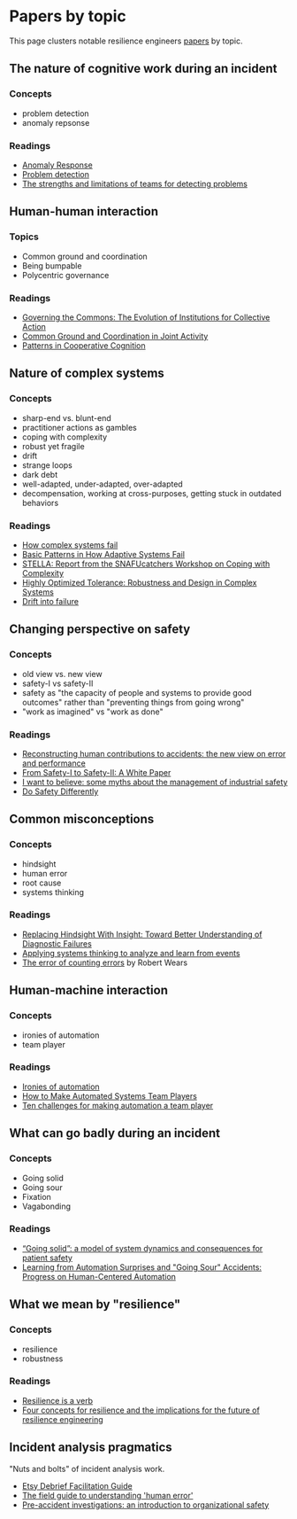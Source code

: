 # Papers by topic

This page clusters notable resilience engineers [papers](README.md) by topic.

## The nature of cognitive work during an incident

### Concepts
* problem detection
* anomaly repsonse

### Readings

* [Anomaly Response](https://docs.wixstatic.com/ugd/3ad081_f46dda684154447583c8a5b282b60cc2.pdf)
* [Problem detection](https://www.researchgate.net/publication/220579480_Problem_detection)
* [The strengths and limitations of teams for detecting problems](https://link.springer.com/article/10.1007/s10111-005-0024-6)


## Human-human interaction

### Topics

* Common ground and coordination
* Being bumpable
* Polycentric governance

### Readings

* [Governing the Commons: The Evolution of Institutions for Collective Action](https://www.amazon.com/Governing-Commons-Evolution-Institutions-Collective/dp/1107569788)
* [Common Ground and Coordination in Joint Activity](http://jeffreymbradshaw.net/publications/Common_Ground_Single.pdf)
* [Patterns in Cooperative Cognition](https://www.researchgate.net/publication/262449980_Patterns_in_Cooperative_Cognition)

## Nature of complex systems

### Concepts

* sharp-end vs. blunt-end
* practitioner actions as gambles
* coping with complexity
* robust yet fragile
* drift
* strange loops
* dark debt
* well-adapted, under-adapted, over-adapted
* decompensation, working at cross-purposes, getting stuck in outdated behaviors

### Readings

* [How complex systems fail](http://web.mit.edu/2.75/resources/random/How%20Complex%20Systems%20Fail.pdf)
* [Basic Patterns in How Adaptive Systems Fail](https://www.researchgate.net/publication/284324002_Basic_patterns_in_how_adaptive_systems_fail)
* [STELLA: Report from the SNAFUcatchers Workshop on Coping with Complexity](https://snafucatchers.github.io/)
* [Highly Optimized Tolerance: Robustness and Design in Complex Systems](http://dx.doi.org/10.1103/physrevlett.84.2529)
* [Drift into failure](https://www.amazon.com/Drift-into-Failure-Sidney-Dekker/dp/1409422216)


## Changing perspective on safety

### Concepts
* old view vs. new view
* safety-I vs safety-II
* safety as "the capacity of people and systems to provide good outcomes" rather than "preventing things from going wrong"
* "work as imagined" vs "work as done"

### Readings

* [Reconstructing human contributions to accidents: the new view on error and performance](http://citeseerx.ist.psu.edu/viewdoc/download?doi=10.1.1.411.4985&rep=rep1&type=pdf)
* [From Safety-I to Safety-II: A White Paper](https://www.skybrary.aero/bookshelf/books/2437.pdf)
* [I want to believe: some myths about the management of industrial safety](http://dx.doi.org/10.1007/s10111-012-0237-4)
* [Do Safety Differently](https://www.amazon.com/Do-Safety-Differently-Sidney-Dekker/dp/B09RM3Z17V)

## Common misconceptions

### Concepts

* hindsight
* human error
* root cause
* systems thinking

### Readings

* [Replacing Hindsight With Insight: Toward Better Understanding of Diagnostic Failures](https://www.semanticscholar.org/paper/Replacing-hindsight-with-insight%3A-toward-better-of-Wears-Nemeth/1bef45cae7375eddc8ee584dff100d200d812a8d)
* [Applying systems thinking to analyze and learn from events](https://dspace.mit.edu/handle/1721.1/108102)
* [The error of counting errors](https://doi.org/10.1016/j.annemergmed.2008.03.015) by Robert Wears


## Human-machine interaction

### Concepts

* ironies of automation
* team player

### Readings

* [Ironies of automation](https://www.ise.ncsu.edu/wp-content/uploads/2017/02/Bainbridge_1983_Automatica.pdf)
* [How to Make Automated Systems Team Players](https://www.researchgate.net/profile/David_Woods11/publication/2483863_How_to_Make_Automated_Systems_Team_Players/links/5a4f829eaca272940bf8202c/How-to-Make-Automated-Systems-Team-Players.pdf)
* [Ten challenges for making automation a team player](https://ieeexplore.ieee.org/abstract/document/1363742)

## What can go badly during an incident

### Concepts

* Going solid
* Going sour
* Fixation
* Vagabonding


### Readings

* [“Going solid”: a model of system dynamics and consequences for patient safety](https://qualitysafety.bmj.com/content/14/2/130)
* [Learning from Automation Surprises and "Going Sour" Accidents: Progress on Human-Centered Automation](https://ntrs.nasa.gov/archive/nasa/casi.ntrs.nasa.gov/19980016965.pdf)


## What we mean by "resilience"

### Concepts

* resilience
* robustness

### Readings

* [Resilience is a verb](https://www.researchgate.net/publication/329035477_Resilience_is_a_Verb)
* [Four concepts for resilience and the implications for the future of resilience engineering](https://www.researchgate.net/publication/276139783_Four_concepts_for_resilience_and_the_implications_for_the_future_of_resilience_engineering)

## Incident analysis pragmatics

"Nuts and bolts" of incident analysis work.

* [Etsy Debrief Facilitation Guide](http://extfiles.etsy.com/DebriefingFacilitationGuide.pdf)
* [The field guide to understanding 'human error'](https://www.amazon.com/Field-Guide-Understanding-Human-Error/dp/1472439058s://www.amazon.com/Field-Guide-Understanding-Human-Error/dp/1472439058)
* [Pre-accident investigations: an introduction to organizational safety](https://www.amazon.com/Pre-Accident-Investigations-Todd-Conklin/dp/1409447820)
